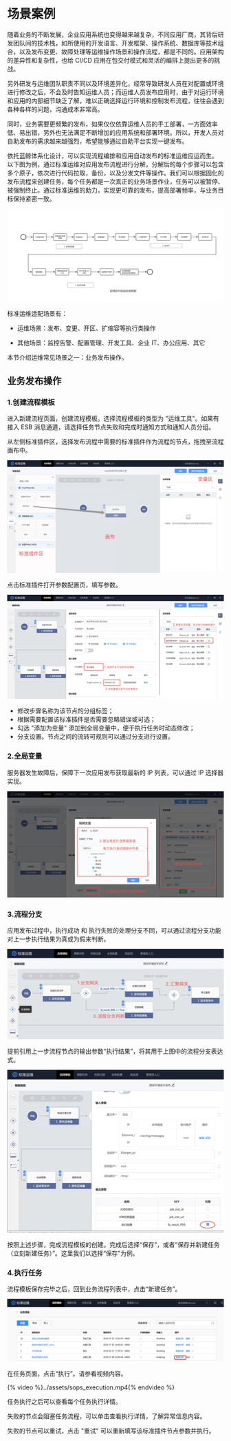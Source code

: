 # 场景案例 

随着业务的不断发展，企业应用系统也变得越来越复杂，不同应用厂商，其背后研发团队间的技术栈，如所使用的开发语言、开发框架、操作系统、数据库等技术组合，以及发布变更、故障处理等运维操作场景和操作流程，都是不同的。应用架构的差异性和复杂性，也给 CI/CD 应用在包交付模式和灵活的编排上提出更多的挑战。

另外研发与运维团队职责不同以及环境差异化，经常导致研发人员在对配置或环境进行修改之后，不会及时告知运维人员；而运维人员发布应用时，由于对运行环境和应用的内部细节缺乏了解，难以正确选择运行环境和控制发布流程，往往会遇到各种各样的问题，沟通成本非常高。

同时，业务需要更频繁的发布，如果仅仅依靠运维人员的手工部署，一方面效率低、易出错，另外也无法满足不断增加的应用系统和部署环境。所以，开发人员对自助发布的需求越来越强烈，希望能够通过自助平台实现一键发布。


依托蓝鲸体系化设计，可以实现流程编排和应用自动发布的标准运维应运而生。
以下图为例，通过标准运维对应用发布流程进行分解，分解后的每个步骤可以包含多个原子，依次进行代码拉取，备份，以及分发文件等操作。我们可以根据固化的发布流程来创建任务，每个任务都是一次真正的业务场景作业，任务可以被暂停、被强制终止。通过标准运维的助力，实现更可靠的发布，提高部署频率，与业务目标保持紧密一致。

![应用交付自动化-1](../assets/应用交付自动化-1.png)

标准运维适配场景有：

- 运维场景：发布、变更、开区、扩缩容等执行类操作

- 其他场景：监控告警、配置管理、开发工具、企业 IT、办公应用、其它

本节介绍运维常见场景之一：业务发布操作。

## 业务发布操作 

### 1.创建流程模板

进入新建流程页面，创建流程模板。选择流程模板的类型为 "运维工具"。如果有接入 ESB 消息通道，请选择任务节点失败和完成时通知方式和通知人员分组。

从左侧标准插件区，选择发布流程中需要的标准插件作为流程的节点，拖拽至流程画布中。


![发布1](../assets/发布1.jpg)

点击标准插件打开参数配置页，填写参数。

![发布2](../assets/发布2.jpg)

- 修改步骤名称为该节点的分组标签；
- 根据需要配置该标准插件是否需要忽略错误或可选；
- 勾选 "添加为变量" 添加到全局变量中，便于执行任务时动态修改；
- 分支设置。节点之间的流转可规则可以通过分支进行设置。

### 2.全局变量

服务器发生故障后，保障下一次应用发布获取最新的 IP 列表，可以通过 IP 选择器实现。

![发布4](../assets/发布4.jpg)

### 3.流程分支

应用发布过程中，执行成功 和 执行失败的处理分支不同，可以通过流程分支功能对上一步执行结果为真或为假来判断。

![发布5](../assets/发布5.jpg)

提前引用上一步流程节点的输出参数“执行结果”，将其用于上图中的流程分支表达式。

![发布6](../assets/发布6.jpg)

按照上述步骤，完成流程模板的创建。完成后选择“保存”，或者“保存并新建任务（立刻新建任务）”。这里我们以选择“保存”为例。

### 4.执行任务

流程模板保存完毕之后，回到业务流程列表中，点击“新建任务”。

![任务1](../assets/任务1.jpg)

在任务页面，点击“执行”。请参看视频内容。

{% video %}../assets/sops_execution.mp4{% endvideo %}

任务执行之后可以查看每个任务执行详情。

失败的节点会阻塞任务流程，可以单击查看执行详情，了解异常信息内容。

失败的节点可以重试，点击 "重试" 可以重新填写该标准插件节点参数并执行。
